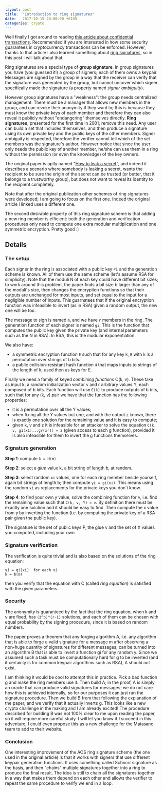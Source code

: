 ```yaml
---
layout: post
title:  "Introduction to ring signatures"
date:   2017-10-15 23:00:00 +0100
categories: crypto
---
```


Well finally I got around to reading [this article about confidential transactions](https://cryptoservices.github.io/cryptography/2017/07/21/Sigs.html). Recommended if you are interested in how some
security guarantees in cryptocurrency transactions can be enforced. However, thanks to that article I also learned something
about [ring signatures](https://en.wikipedia.org/wiki/Ring_signature), so in this post I will talk about that.

Ring signatures are a special type of **group signature**. In group signatures you have (you guessed it!) a group of signers;
each of them owns a keypair. Messages are signed by the group in a way that the receiver can verify that the signature
was generated by the group, but cannot uncover which signer specifically made the signature (a property named _signer ambiguity_).

However group signatures have a "weakness": the group needs centralized management. There must be a manager that allows new
members in the group, and can revoke their anonymity if they want to; this is because they must know the private keys of each member
and therefore they can also reveal it publicly without "endangering" themselves directly. **Ring signatures**, presented for the first time
in 2001, remove this need. Any user can build a set that includes themselves, and then produce a signature
using its own private key and the public keys of the other members. Signer ambiguity is respected, therefore the verifier
cannot tell which of the set members was the signature's author. However notice that since the user only needs the public key
of another member, he/she can use them in a ring without the permission (or even the knowledge) of the key owners.

The original paper is aptly named "[How to leak a secret](https://link.springer.com/content/pdf/10.1007%2F3-540-45682-1_32.pdf)",
and indeed it describes a scenario where somebody is leaking a secret, wants the recipient to be sure the origin of the
secret can be trusted (or better, that it belongs to a trustworthy group), but does not want to reveal its identity to the
recipient completely.

Note that after the original publication other schemes of ring signatures were developed; I am going to focus on the first one.
Indeed the original article I linked uses a different one.

The second desirable property of this ring signature scheme is that adding a new ring member is efficient: both the generation
and verification procedures only need to compute one extra modular multiplication and one symmetric encryption. Pretty good :)

## Details

### The setup

Each signer in the ring is associated with a public key ```Pi``` and the generation scheme is known. All of them use the same scheme
(let's assume RSA for simplicity). Note that the moduli N of each key could have different bit sizes; to work around this problem,
the paper finds a bit size b larger than any of the moduli's size, then changes the encryption functions so that their outputs are unchanged
for most inputs, and set equal to the input for a negligible number of inputs. This guarnatees that if the original encryption function
was infeasible to invert (as in RSA) given a random output, the new one will be too.

The message to sign is named ```m```, and we have ```r``` members in the ring. The generation function of each signer is named ```gi```; This
is the function that computes the public key given the private key (and internal parameters such as the N in RSA). In RSA, this is the modular exponentiation.

We also have:

- a symmetric encryption function ```E``` such that for any key k, ```E``` with k is a permutation over strings of b bits.
- a public collision-resistant hash function ```H``` that maps inputs to strings of the length of k, used then as keys for E.

Finally we need a family of keyed _combining functions_ C(k, v). These take as input k, a random initialization vector v and r
arbitrary values Y, each composed of b bits. Each function will use ```E(k)``` to produce outputs of b bits, such that for any
(k, v) pair we have that the function has the following properties:

- it is a permutation over all the Y values;
- when fixing all the Y values but one, and with the output z known, there is exactly one solution for the remaining value and it is easy to compute;
- given k, v and z it is infeasible for an attacker to solve the equation ```C(k, v, g1(x1)...gr(xr)) = z``` (given access to each g function),
provided it is also infeasible for them to invert the g functions themselves.

### Signature generation

**Step 1**: compute ```k = H(m)```

**Step 2**: select a _glue_ value k, a bit string of length b, at random.

**Step 3**: select random ```xi``` values, one for each ring member beside yourself, again bit strings of length b; then compute ```yi = gi(xi)```.
This means using the random ```xi``` as replacements for the private keys you don't know.

**Step 4**: to find your own y value, solve the combining function for v, i.e. find the remaining value such that ```C(k, v, Y) = v```. By definition there must be exactly one solution and it should be easy to find. Then compute the x value from y by inverting the function (i.e. by computing the private key of a RSA pair given the public key).

The signature is the set of public keys P, the glue v and the set of X values you computed, including your own.

### Signature verification

The verification is quite trivial and is also based on the solutions of the ring equation:

```
yi = gi(xi)  for each xi
k = h(m)
```

then you verify that the equation with C (called _ring equation_) is satisfied with the given parameters.

### Security

The anonymity is guaranteed by the fact that the ring equation, when k and v are fixed, has ```(2^b)^(r-1)``` solutions, and each of them
can be chosen with equal probability by the signing procedure, since it is based on random numbers.

The paper proves a theorem that any forging algorithm A, i.e. any algorithm that is able to forge a valid signature for a message m after
observing a non-huge quantity of signatures for different messages, can be turned into an algorithm B that is able to invert a function gi
for any random y. Since we assumed such a task must be computationally hard for g to be inverted (and it certainly is for common keypair
algorithms such as RSA), A should not exist.

I am thinking it would be cool to attempt this in practice. Pick a bad function g and make the ring members use it. Then build A;
in the proof, A is simply an oracle that can produce valid signatures for messages; we do not care how this is achieved internally, so for
our purposes it can just run the signature procedure. Then we build B from that following the explanation of the paper, and we verify
that it actually inverts g. This looks like a new crypto challenge in the making and I am already excited! The procedure described for building B was not 100% clear to me upon reading the paper, so it will require more careful study. I will let you know if I succeed in this adventure;
I could even propose this as a new challenge for the Matasano team to add to their website.

### Conclusion

One interesting improvement of the AOS ring signature scheme (the one used in the original article) is that it works with signers that use
different keypair generation functions. It uses something called Schnorr signature as the basis, and then "chains" multiple signatures together
into a ring to produce the final result. The idea is still to chain all the signatures together in a way that makes them depend on each other
and allows the verifier to repeat the same procedure to verify we end in a loop.
